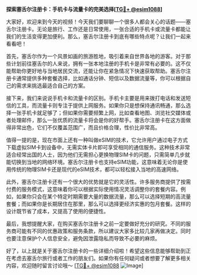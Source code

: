 **探索塞舌尔注册卡：手机卡与流量卡的完美选择[[TG💪+ @esim1088](https://t.me/s/esim1088)]**

大家好，欢迎来到今天的视频！今天我们要聊聊一个很多人都会关心的话题——塞舌尔注册卡。无论是旅行、工作还是日常使用，一张合适的手机卡或流量卡都能让我们的生活变得更加便利。那么，塞舌尔注册卡到底有哪些特点呢？让我们一起来看看吧！

首先，塞舌尔作为一个风景如画的旅游胜地，吸引着来自世界各地的游客。对于那些计划前往塞舌尔的人来说，拥有一张本地注册的手机卡是非常有必要的。这不仅能帮助你更好地与当地居民交流，还能让你在紧急情况下快速获取帮助。塞舌尔注册卡通常提供多种套餐选择，比如通话分钟、短信以及数据流量等，你可以根据自己的需求来挑选最适合自己的方案。

接下来，我们来说说手机卡和流量卡的区别。手机卡主要是用来拨打电话和发送短信的工具，而流量卡则专注于提供上网服务。如果你只是想保持通讯畅通，那么选择一张手机卡就足够了；但如果你需要频繁上网，比如查看地图、浏览社交媒体或者处理邮件，那么一张优质的流量卡将会是你的好帮手。塞舌尔注册卡在这方面做得非常出色，它们不仅覆盖范围广，而且价格合理，性价比非常高。

值得一提的是，现在市面上还有一种叫做eSIM的技术，它允许用户通过电子方式下载虚拟SIM卡到设备中，无需实体卡片即可享受相同的通信服务。这种技术非常适合经常出国的人士，因为他们无需担心更换物理SIM卡的问题，只需简单几步就能切换到当地的网络环境。塞舌尔注册卡也支持eSIM功能，这意味着无论你是使用传统的物理SIM卡还是现代的eSIM技术，都可以轻松接入当地的高速网络。

此外，塞舌尔注册卡还有一个很大的优势就是它的灵活性。许多服务商提供了按需付费的服务模式，这意味着你可以根据实际使用情况灵活调整你的套餐内容。例如，如果你只会在某个特定时期需要大量的数据流量，那么可以选择短期的高流量套餐；而如果你是长期居住在那里，那么可以选择更经济实惠的包月套餐。这样的设计既节省了成本，又提高了使用的便捷性。

最后，我想提醒大家，在购买塞舌尔注册卡之前一定要做好充分的研究。不同的服务商可能有不同的优惠政策和服务条款，所以建议大家多比较几家再做决定。同时也要注意保护个人信息安全，避免因泄露隐私而导致不必要的麻烦。

好了，以上就是关于塞舌尔注册卡的一些详细介绍啦！希望这些信息能够帮助到正在考虑去塞舌尔旅行或者工作的朋友们。如果你有任何疑问或者想要了解更多相关内容，欢迎随时留言讨论哦～ [[TG💪+ @esim1088](https://t.me/s/esim1088) ![Image](https://i.postimg.cc/4NQfJmqS/Snipaste-2025-05-13-00-14-12.png)]